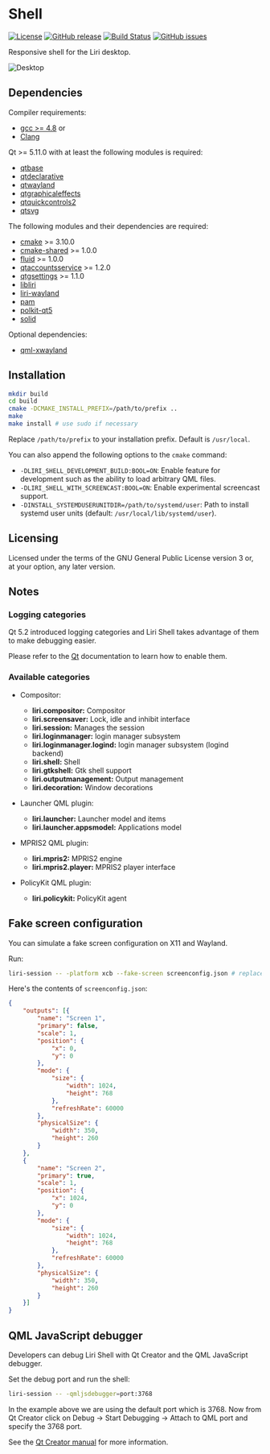 Shell
=====

[![License](https://img.shields.io/badge/license-GPLv3.0-blue.svg)](https://www.gnu.org/licenses/gpl-3.0.html)
[![GitHub release](https://img.shields.io/github/release/lirios/shell.svg)](https://github.com/lirios/shell)
[![Build Status](https://travis-ci.org/lirios/shell.svg?branch=develop)](https://travis-ci.org/lirios/shell)
[![GitHub issues](https://img.shields.io/github/issues/lirios/shell.svg)](https://github.com/lirios/shell/issues)

Responsive shell for the Liri desktop.

![Desktop](.github/desktop.png)

## Dependencies

Compiler requirements:

* [gcc >= 4.8](https://gcc.gnu.org/gcc-4.8/) or
* [Clang](http://clang.llvm.org/)

Qt >= 5.11.0 with at least the following modules is required:

 * [qtbase](http://code.qt.io/cgit/qt/qtbase.git)
 * [qtdeclarative](http://code.qt.io/cgit/qt/qtdeclarative.git)
 * [qtwayland](http://code.qt.io/cgit/qt/qtwayland.git)
 * [qtgraphicaleffects](http://code.qt.io/cgit/qt/qtgraphicaleffects.git)
 * [qtquickcontrols2](http://code.qt.io/cgit/qt/qtquickcontrols2.git)
 * [qtsvg](http://code.qt.io/cgit/qt/qtsvg.git)

The following modules and their dependencies are required:

 * [cmake](https://gitlab.kitware.com/cmake/cmake) >= 3.10.0
 * [cmake-shared](https://github.com/lirios/cmake-shared.git) >= 1.0.0
 * [fluid](https://github.com/lirios/fluid) >= 1.0.0
 * [qtaccountsservice](https://github.com/lirios/qtaccountsservice) >= 1.2.0
 * [qtgsettings](https://github.com/lirios/qtgsettings) >= 1.1.0
 * [libliri](https://github.com/lirios/libliri)
 * [liri-wayland](https://github.com/lirios/wayland)
 * [pam](http://www.linux-pam.org/)
 * [polkit-qt5](http://quickgit.kde.org/?p=polkit-qt-1.git)
 * [solid](http://quickgit.kde.org/?p=solid.git)

Optional dependencies:

 * [qml-xwayland](https://github.com/lirios/qml-xwayland.git)

## Installation

```sh
mkdir build
cd build
cmake -DCMAKE_INSTALL_PREFIX=/path/to/prefix ..
make
make install # use sudo if necessary
```

Replace `/path/to/prefix` to your installation prefix.
Default is `/usr/local`.

You can also append the following options to the `cmake` command:

 * `-DLIRI_SHELL_DEVELOPMENT_BUILD:BOOL=ON`: Enable feature for development such as the
   ability to load arbitrary QML files.
 * `-DLIRI_SHELL_WITH_SCREENCAST:BOOL=ON`: Enable experimental screencast support.
 * `-DINSTALL_SYSTEMDUSERUNITDIR=/path/to/systemd/user`: Path to install systemd user units (default: `/usr/local/lib/systemd/user`).

## Licensing

Licensed under the terms of the GNU General Public License version 3 or,
at your option, any later version.

## Notes

### Logging categories

Qt 5.2 introduced logging categories and Liri Shell takes advantage of
them to make debugging easier.

Please refer to the [Qt](http://doc.qt.io/qt-5/qloggingcategory.html) documentation
to learn how to enable them.

### Available categories

 * Compositor:
   * **liri.compositor:** Compositor
   * **liri.screensaver:** Lock, idle and inhibit interface
   * **liri.session:** Manages the session
   * **liri.loginmanager:** login manager subsystem
   * **liri.loginmanager.logind:** login manager subsystem (logind backend)
   * **liri.shell:** Shell
   * **liri.gtkshell:** Gtk shell support
   * **liri.outputmanagement:** Output management
   * **liri.decoration:** Window decorations

 * Launcher QML plugin:
   * **liri.launcher:** Launcher model and items
   * **liri.launcher.appsmodel:** Applications model

 * MPRIS2 QML plugin:
   * **liri.mpris2:** MPRIS2 engine
   * **liri.mpris2.player:** MPRIS2 player interface

 * PolicyKit QML plugin:
   * **liri.policykit:** PolicyKit agent

## Fake screen configuration

You can simulate a fake screen configuration on X11 and Wayland.

Run:

```sh
liri-session -- -platform xcb --fake-screen screenconfig.json # replace xcb with wayland if you are running on Wayland
```

Here's the contents of `screenconfig.json`:

```json
{
	"outputs": [{
		"name": "Screen 1",
		"primary": false,
		"scale": 1,
		"position": {
			"x": 0,
			"y": 0
		},
		"mode": {
			"size": {
				"width": 1024,
				"height": 768
			},
			"refreshRate": 60000
		},
		"physicalSize": {
			"width": 350,
			"height": 260
		}
	},
	{
		"name": "Screen 2",
		"primary": true,
		"scale": 1,
		"position": {
			"x": 1024,
			"y": 0
		},
		"mode": {
			"size": {
				"width": 1024,
				"height": 768
			},
			"refreshRate": 60000
		},
		"physicalSize": {
			"width": 350,
			"height": 260
		}
	}]
}
```

## QML JavaScript debugger

Developers can debug Liri Shell with Qt Creator and the QML JavaScript debugger.

Set the debug port and run the shell:

```sh
liri-session -- -qmljsdebugger=port:3768
```

In the example above we are using the default port which is 3768.
Now from Qt Creator click on Debug -> Start Debugging -> Attach to QML port and specify
the 3768 port.

See the [Qt Creator manual](http://doc.qt.io/qtcreator/creator-debugging-qml.html) for more information.
